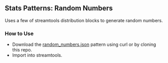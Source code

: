 ## Stats Patterns: Random Numbers

Uses a few of streamtools distribution blocks to generate random numbers.

### How to Use

* Download the [random_numbers.json](random_numbers.json) pattern using curl or by cloning this repo.
* Import into streamtools.
